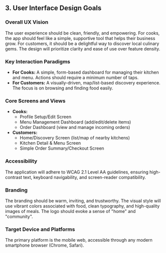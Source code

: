 ## **3. User Interface Design Goals**

### **Overall UX Vision**

The user experience should be clean, friendly, and empowering. For cooks, the app should feel like a simple, supportive tool that helps their business grow. For customers, it should be a delightful way to discover local culinary gems. The design will prioritize clarity and ease of use over feature density.

### **Key Interaction Paradigms**

* **For Cooks:** A simple, form-based dashboard for managing their kitchen and menu. Actions should require a minimum number of taps.
* **For Customers:** A visually-driven, map/list-based discovery experience. The focus is on browsing and finding food easily.

### **Core Screens and Views**

* **Cooks:**
  * Profile Setup/Edit Screen
  * Menu Management Dashboard (add/edit/delete items)
  * Order Dashboard (view and manage incoming orders)
* **Customers:**
  * Home/Discovery Screen (list/map of nearby kitchens)
  * Kitchen Detail & Menu Screen
  * Simple Order Summary/Checkout Screen

### **Accessibility**

The application will adhere to WCAG 2.1 Level AA guidelines, ensuring high-contrast text, keyboard navigability, and screen-reader compatibility.

### **Branding**

The branding should be warm, inviting, and trustworthy. The visual style will use vibrant colors associated with food, clean typography, and high-quality images of meals. The logo should evoke a sense of "home" and "community".

### **Target Device and Platforms**

The primary platform is the mobile web, accessible through any modern smartphone browser (Chrome, Safari).